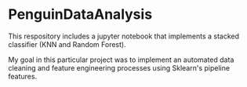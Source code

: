 # PenguinDataAnalysis

This respository includes a jupyter notebook that implements a stacked classifier (KNN and Random Forest).

My goal in this particular project was to implement an automated data cleaning and feature engineering processes using Sklearn's pipeline features.
